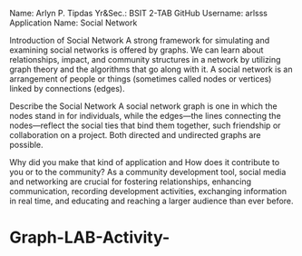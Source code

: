 Name: Arlyn P. Tipdas						       Yr&Sec.: BSIT 2-TAB
GitHub Username: arlsss
Application Name: Social Network

Introduction of Social Network 
                      A strong framework for simulating and examining social networks is offered by graphs. We can learn about relationships, impact, and community structures in a network by utilizing graph theory and the algorithms that go along with it. A social network is an arrangement of people or things (sometimes called nodes or vertices) linked by connections (edges).
                      
Describe the Social Network 
	A social network graph is one in which the nodes stand in for individuals, while the edges—the lines connecting the nodes—reflect the social ties that bind them together, such friendship or collaboration on a project. Both directed and undirected graphs are possible.
 
Why did you make that kind of application and How does it contribute to you or to the community?
	As a community development tool, social media and networking are crucial for fostering relationships, enhancing communication, recording development activities, exchanging information in real time, and educating and reaching a larger audience than ever before.
# Graph-LAB-Activity-

